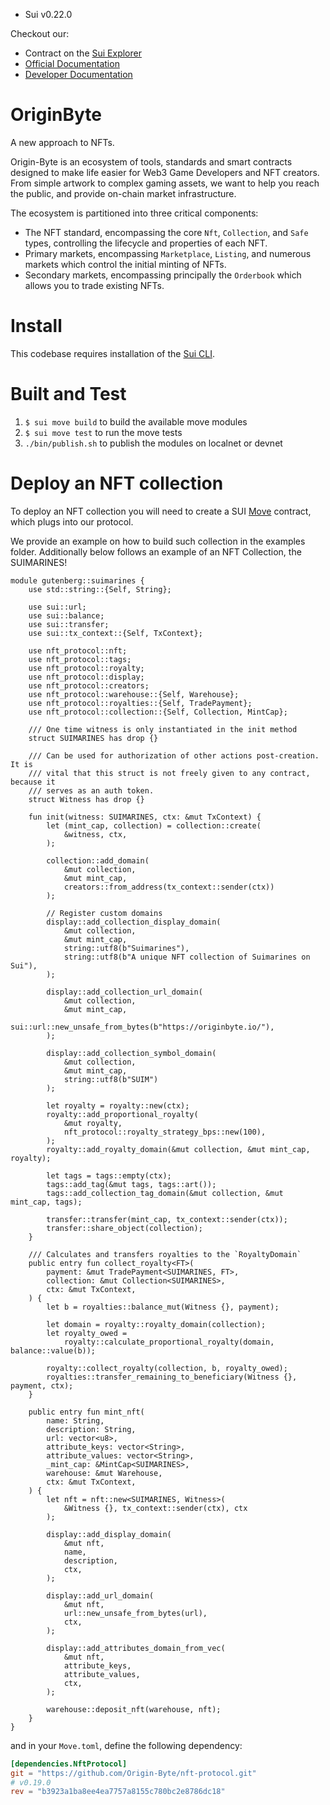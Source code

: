 - Sui v0.22.0

Checkout our:
- Contract on the [Sui Explorer](https://explorer.sui.io/object/0x5db59b623554ef931b23c07ed4f7d577942bd52d)
- [Official Documentation](https://docs.originbyte.io/origin-byte/)
- [Developer Documentation](https://origin-byte.github.io/)

# OriginByte

A new approach to NFTs.

Origin-Byte is an ecosystem of tools, standards and smart contracts designed to
make life easier for Web3 Game Developers and NFT creators. From simple artwork
to complex gaming assets, we want to help you reach the public, and provide
on-chain market infrastructure.

The ecosystem is partitioned into three critical components:

- The NFT standard, encompassing the core `Nft`, `Collection`, and `Safe` types,
controlling the lifecycle and properties of each NFT.
- Primary markets, encompassing `Marketplace`, `Listing`, and numerous markets which
control the initial minting of NFTs.
- Secondary markets, encompassing principally the `Orderbook` which allows you
to trade existing NFTs.

# Install

This codebase requires installation of the [Sui CLI](https://docs.sui.io/build/install).

# Built and Test

1. `$ sui move build` to build the available move modules
2. `$ sui move test` to run the move tests
3. `./bin/publish.sh` to publish the modules on localnet or devnet

# Deploy an NFT collection

To deploy an NFT collection you will need to create a SUI [Move](https://docs.sui.io/build/move) contract, which plugs into our protocol.

We provide an example on how to build such collection in the examples folder. Additionally below follows an example of an NFT Collection, the SUIMARINES!

```move
module gutenberg::suimarines {
    use std::string::{Self, String};

    use sui::url;
    use sui::balance;
    use sui::transfer;
    use sui::tx_context::{Self, TxContext};

    use nft_protocol::nft;
    use nft_protocol::tags;
    use nft_protocol::royalty;
    use nft_protocol::display;
    use nft_protocol::creators;
    use nft_protocol::warehouse::{Self, Warehouse};
    use nft_protocol::royalties::{Self, TradePayment};
    use nft_protocol::collection::{Self, Collection, MintCap};

    /// One time witness is only instantiated in the init method
    struct SUIMARINES has drop {}

    /// Can be used for authorization of other actions post-creation. It is
    /// vital that this struct is not freely given to any contract, because it
    /// serves as an auth token.
    struct Witness has drop {}

    fun init(witness: SUIMARINES, ctx: &mut TxContext) {
        let (mint_cap, collection) = collection::create(
            &witness, ctx,
        );

        collection::add_domain(
            &mut collection,
            &mut mint_cap,
            creators::from_address(tx_context::sender(ctx))
        );

        // Register custom domains
        display::add_collection_display_domain(
            &mut collection,
            &mut mint_cap,
            string::utf8(b"Suimarines"),
            string::utf8(b"A unique NFT collection of Suimarines on Sui"),
        );

        display::add_collection_url_domain(
            &mut collection,
            &mut mint_cap,
            sui::url::new_unsafe_from_bytes(b"https://originbyte.io/"),
        );

        display::add_collection_symbol_domain(
            &mut collection,
            &mut mint_cap,
            string::utf8(b"SUIM")
        );

        let royalty = royalty::new(ctx);
        royalty::add_proportional_royalty(
            &mut royalty,
            nft_protocol::royalty_strategy_bps::new(100),
        );
        royalty::add_royalty_domain(&mut collection, &mut mint_cap, royalty);

        let tags = tags::empty(ctx);
        tags::add_tag(&mut tags, tags::art());
        tags::add_collection_tag_domain(&mut collection, &mut mint_cap, tags);

        transfer::transfer(mint_cap, tx_context::sender(ctx));
        transfer::share_object(collection);
    }

    /// Calculates and transfers royalties to the `RoyaltyDomain`
    public entry fun collect_royalty<FT>(
        payment: &mut TradePayment<SUIMARINES, FT>,
        collection: &mut Collection<SUIMARINES>,
        ctx: &mut TxContext,
    ) {
        let b = royalties::balance_mut(Witness {}, payment);

        let domain = royalty::royalty_domain(collection);
        let royalty_owed =
            royalty::calculate_proportional_royalty(domain, balance::value(b));

        royalty::collect_royalty(collection, b, royalty_owed);
        royalties::transfer_remaining_to_beneficiary(Witness {}, payment, ctx);
    }

    public entry fun mint_nft(
        name: String,
        description: String,
        url: vector<u8>,
        attribute_keys: vector<String>,
        attribute_values: vector<String>,
        _mint_cap: &MintCap<SUIMARINES>,
        warehouse: &mut Warehouse,
        ctx: &mut TxContext,
    ) {
        let nft = nft::new<SUIMARINES, Witness>(
            &Witness {}, tx_context::sender(ctx), ctx
        );

        display::add_display_domain(
            &mut nft,
            name,
            description,
            ctx,
        );

        display::add_url_domain(
            &mut nft,
            url::new_unsafe_from_bytes(url),
            ctx,
        );

        display::add_attributes_domain_from_vec(
            &mut nft,
            attribute_keys,
            attribute_values,
            ctx,
        );

        warehouse::deposit_nft(warehouse, nft);
    }
}
```

and in your `Move.toml`, define the following dependency:

```toml
[dependencies.NftProtocol]
git = "https://github.com/Origin-Byte/nft-protocol.git"
# v0.19.0
rev = "b3923a1ba8ee4ea7757a8155c780bc2e8786dc18"
```

